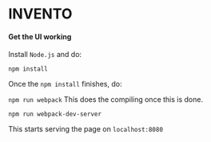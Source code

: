 # INVENTO

#### Get the UI working

 Install ``Node.js`` and do:

 ``npm install``

Once the ``npm install`` finishes, do:

``npm run webpack``
This does the compiling once this is done.

``npm run webpack-dev-server``

This starts serving the page on ``localhost:8080``
